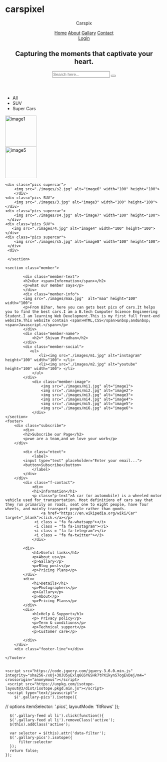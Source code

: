 # carspixel
<!DOCTYPE html>
<html lang="en">
<head>
    <meta charset="UTF-8">
    <meta http-equiv="X-UA-Compatible" content="IE=edge">
    <meta name="viewport" content="width=device-width, initial-scale=1.0">
    <title>Carspix</title>
    <link rel="stylesheet" href="webcars.css">
    <script src="https://kit.fontawesome.com/0e87ba70fc.js" crossorigin="anonymous"></script>
</head>
<body>
    <header>
        <nav>
            <div class="logo" title="Welcome, to Carspix.">
                <p>Cars<span>pi</span>x</p>
            </div>
        <div class="nav-bar">
            <a href="#">Home</a>
            <a href="#">About</a>
            <a href="#">Gallary</a>
            <a href="#">Contact</a>
        </div>
        <div class="icon">
            <i class="fa fa-search"></i>
            <a href="#" >Login</a>
        </div>
        </nav>
        <section class="h-text">
            <i class="fa fa-camera" id="camera"></i>
            <h1 data-aos="zoom-in-down" data-aos-delay="100" class="aos-init aos-animate">Capturing the moments that captivate your heart.</h1>
            <input type="text" name="text" class="text" placeholder="Search here...">
            <button><i class="fa fa-search"></i></button>
        </section>
    </header>
    <section class="gallary">
       <div class="gallary-feed">
        <ul>
           <li class="active" data-filter="*">All</li>
           <li data-filter=".SUV">SUV</li>
           <li data-filter=".supercar">Super Cars</li>
        </ul>
        </div>
       <div class="gallary-pics">
       <div class="pics SUV">
       <img src="./images/1.jpg" alt="image1" width="100" height="100">
       </div>
       <div class="pics supercar">
        <img src="./images/s1.jpg" alt="image5" width="100" height="100">
        </div>

      
    <div class="pics supercar">
        <img src="./images/s2.jpg" alt="image6" width="100" height="100">
        </div>
    <div class="pics SUV">
        <img src="./images/3.jpg" alt="image3" width="100" height="100">
    </div>
    <div class="pics supercar">
        <img src="./images/s4.jpg" alt="image7" width="100" height="100">
     </div>
    <div class="pics SUV">
       <img src="./images/4.jpg" alt="image4" width="100" height="100">
    </div>
    <div class="pics supercar">
        <img src="./images/s5.jpg" alt="image8" width="100" height="100">
     </div>
     <div>

     </section>
    
    <section class="member">
        
            <div class="member-text">
            <h2>Our <span>Information</span></h2>
            <p>what our member says</p>
            </div>
            <div class="member-info">
            <img src="./images/maa.jpg"  alt="maa" height="100" width="100">
            <p>From Bihar, here you can gets best pics of cars.It helps you to find the best cars.I am a B.tech Cumputer Science Engineering Student.I am learning Web Development.This is my first full front-end website.This website contain <span>HTML,CSS</span>&nbsp;and&nbsp;<span>Javascript.</span></p>
            </div>
            <div class="member-name">
                <h2>* Shivam Pradhan</h2>
            </div>
            <div class="member-social">
               <ul>
                   <li><img src="./images/m1.jpg" alt="instagram" height="100" width="100"> </li>
                   <li><img src="./images/m2.jpg" alt="youtube" height="100" width="100"> </li>
                </ul>
            </div>
                <div class="member-image">
                    <img src="./images/mi1.jpg" alt="image1">
                    <img src="./images/mi2.jpg" alt="image2">
                    <img src="./images/mi3.jpg" alt="image3">
                    <img src="./images/mi4.jpg" alt="image4">
                    <img src="./images/mi5.jpg" alt="image5">
                    <img src="./images/mi6.jpg" alt="image6">
                </div>
    </section>
    <footer>
        <div class="subscribe">
            <div>
            <h2>Subscribe our Page</h2>
            <p>we are a team,and we love your work</p>
        </div>
        
            <div class="ntext">
                <label>
            <input type="text" placeholder="Enter your email...">
            <button>Subscribe</button>
                </label>
            </div>
        </div>
            <div class="f-contact">
                <div>
                <h1>Information</h1>
                <p class="p-text">A car (or automobile) is a wheeled motor vehicle used for transportation. Most definitions of cars say that they run primarily on roads, seat one to eight people, have four wheels, and mainly transport people rather than goods.
                    <a href="https://en.wikipedia.org/wiki/Car" target="_blank">click.</a></p>
                 <i class = "fa fa-whatsapp"></i>
                 <i class = "fa fa-instagram"></i>
                 <i class = "fa fa-telegram"></i>
                 <i class = "fa fa-twitter"></i>
                </div>
            
            <div>
                <h1>Useful links</h1>
                <p>About us</p>
                <p>Gallary</p>
                <p>Blog posts</p>
                <p>Pricing Plans</p>
            </div>
            <div>
                <h1>Details</h1>
                <p>Photographers</p>
                <p>Gallary</p>
                <p>About</p>
                <p>Pricing Plans</p>
            </div>
            <div>
                <h1>Help & Support</h1>
                <p> Privacy policy</p>
                <p>Term & conditions</p>
                <p>Technical support</p>
                <p>Customer care</p>
               
            </div>
        </div>
        <div class="footer-line"></div>
        
    </footer>
    
    
    <script src="https://code.jquery.com/jquery-3.6.0.min.js" integrity="sha256-/xUj+3OJU5yExlq6GSYGSHk7tPXikynS7ogEvDej/m4=" crossorigin="anonymous"></script>
     <script src="https://unpkg.com/isotope-layout@3/dist/isotope.pkgd.min.js"></script>
     <script type="text/javascript">
        $('.gallary-pics').isotope({
 // options
     itemSelector: '.pics',
     layoutMode: 'fitRows'
      });

      $('.gallary-feed ul li').click(function(){
      $('.gallary-feed ul li').removeClass('active');
      $(this).addClass('active');
     
      var selector = $(this).attr('data-filter');
      $('.gallary-pics').isotope({
          filter:selector
      });
      return false;
    });
   
   </script>
</body>
</html>
